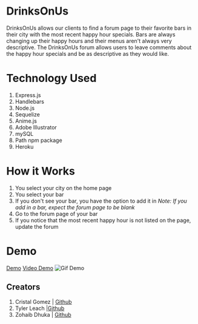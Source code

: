 # DrinksOnUs
DrinksOnUs allows our clients to find a forum page to their favorite bars in their city with the most recent happy hour specials. Bars are always changing up their happy hours and their menus aren't always very descriptive. The DrinksOnUs forum allows users to leave comments about the happy hour specials and be as descriptive as they would like.

# Technology Used
1. Express.js
1. Handlebars
1. Node.js
1. Sequelize
1. Anime.js
1. Adobe Illustrator
1. mySQL
1. Path npm package
1. Heroku

# How it Works
1. You select your city on the home page
1. You select your bar
1. If you don't see your bar, you have the option to add it in
*Note: If you add in a bar, expect the forum page to be blank*
1. Go to the forum page of your bar
1. If you notice that the most recent happy hour is not listed on the page, update the forum

# Demo
[Demo](https://dry-savannah-14331.herokuapp.com/)
[Video Demo](https://www.youtube.com/watch?v=2sTjN_WGXHA&feature=youtu.be)
![Gif Demo](https://media.giphy.com/media/jtKAb54rue2zr7zWSY/giphy.gif)

## Creators
1. Cristal Gomez | [Github](https://github.com/CristalGomez)
1. Tyler Leach |[Github](https://github.com/techman98)
1. Zohaib Dhuka | [Github](https://github.com/zohaibdhukka)